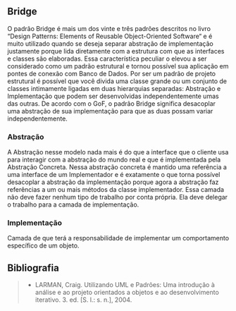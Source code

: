 ## Bridge
O padrão Bridge é mais um dos vinte e três padrões descritos no livro “Design Patterns: Elements of Reusable Object-Oriented Software“ e é muito utilizado quando se deseja separar abstração de implementação justamente porque lida diretamente com a estrutura com que as interfaces e classes são elaboradas. Essa característica peculiar o elevou a ser considerado como um padrão estrutural e tornou possível sua aplicação em pontes de conexão com Banco de Dados.
Por ser um padrão de projeto estrutural é possível que você divida uma classe grande ou um conjunto de classes intimamente ligadas em duas hierarquias separadas: Abstração e Implementação que podem ser desenvolvidas independentemente umas das outras.
De acordo com o GoF, o padrão Bridge significa desacoplar uma abstração de sua implementação para que as duas possam variar independentemente.

### Abstração
A Abstração nesse modelo nada mais é do que a interface que o cliente usa para interagir com a abstração do mundo real e que é implementada pela Abstração Concreta. Nessa abstração concreta é mantido uma referência a uma interface de um Implementador e é exatamente o que torna possível desacoplar a abstração da implementação porque agora a abstração faz referências a um ou mais métodos da classe implementador. Essa camada não deve fazer nenhum tipo de trabalho por conta própria. Ela deve delegar o trabalho para a camada de implementação.

### Implementação
Camada de que terá a responsabilidade de implementar um comportamento específico de um objeto.


## Bibliografia
> - LARMAN, Craig. Utilizando UML e Padrões: Uma introdução à análise e ao projeto orientados a objetos e ao desenvolvimento iterativo. 3. ed. [S. l.: s. n.], 2004.